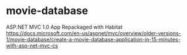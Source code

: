 # movie-database

ASP.NET MVC 1.0 App Repackaged with Habitat
https://docs.microsoft.com/en-us/aspnet/mvc/overview/older-versions-1/movie-database/create-a-movie-database-application-in-15-minutes-with-asp-net-mvc-cs 

